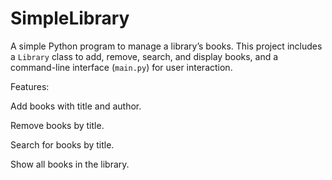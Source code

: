 # SimpleLibrary
A simple Python program to manage a library’s books.   This project includes a `Library` class to add, remove, search, and display books,   and a command-line interface (`main.py`) for user interaction.

Features:

Add books with title and author.

Remove books by title.

Search for books by title.

Show all books in the library.

